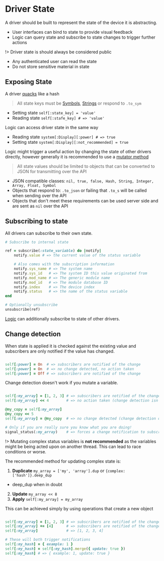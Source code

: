 # Driver State

A driver should be built to represent the state of the device it is abstracting.

* User interfaces can bind to state to provide visual feedback
* Logic can query state and subscribe to state changes to trigger further actions

!> Driver state is should always be considered public

* Any authenticated user can read the state
* Do not store sensitive material in state


## Exposing State

A driver [quacks](https://en.wikipedia.org/wiki/Duck_typing) like a hash

> All state keys must be [Symbols](https://ruby-doc.org/core-2.4.2/Symbol.html), [Strings](https://ruby-doc.org/core-2.4.2/String.html) or respond to `.to_sym`

* Setting state `self[:state_key] = 'value'`
* Reading state `self[:stafe_key] # => 'value'`

Logic can access driver state in the same way

* Reading state `system[:Display][:power] # => true`
* Setting state `system[:Display][:not_recommended] = true`

Logic might trigger a useful action by changing the state of other drivers directly, however generally it is recommended to use a [mutator method](https://en.wikipedia.org/wiki/Mutator_method)

> All state values should be limited to objects that can be converted to JSON for transmitting over the API

* JSON compatible classes: `nil, true, false, Hash, String, Integer, Array, Float, Symbol`
* Objects that respond to: `.to_json` or failing that `.to_s` will be called when sending over the API
* Objects that don't meet these requirements can be used server side and are sent as `nil` over the API


## Subscribing to state

All drivers can subscribe to their own state.

```ruby
# Subscribe to internal state

ref = subscribe(:state_variable) do |notify|
    notify.value # => the current value of the status variable

    # Also comes with the subscription information
    notify.sys_name # => The system name
    notify.sys_id   # => The system ID this value originated from
    notify.mod_name # => The generic module name 
    notify.mod_id   # => The module database ID
    notify.index    # => The device index
    notify.status   # => the name of the status variable
end

# Optionally unsubscribe
unsubscribe(ref)
```

[Logic](driver-development/logic-modules.md) can additionally subscribe to state of other drivers.


## Change detection

When state is applied it is checked against the existing value and subscribers are only notified if the value has changed.

```ruby

self[:power] = On  # => subscribers are notified of the change
self[:power] = On  # => no change detected, no action taken
self[:power] = Off # => subscribers are notified of the change

```

Change detection doesn't work if you mutate a variable.

```ruby

self[:my_array] = [1, 2, 3] # => subscribers are notified of the change
self[:my_array] << 4        # => no action taken (change detection isn't run)

@my_copy = self[:my_array]
@my_copy << 5
self[:my_array] = @my_copy  # => no change detected (change detection did run)

# Only if you are really sure you know what you are doing!
signal_status(:my_array)    # => forces a change notification to subscribers

```

!> Mutating complex status variables is **not recommended** as the variables might be being acted upon on another thread. This can lead to race conditions or worse.

The recommended method for updating complex state is:

1. **Duplicate** `my_array = ['my', 'array'].dup` or `{complex:['hash']}.deep_dup`
  * deep_dup when in doubt
2. **Update** `my_array << 8`
3. **Apply** `self[:my_array] = my_array`

This can be achieved simply by using operations that create a new object

```ruby

self[:my_array] = [1, 2, 3] # => subscribers are notified of the change
self[:my_array] += [4]      # => subscribers are notified of the change
self[:my_array]             # => [1, 2, 3, 4]

# These will both trigger notifications
self[:my_hash] = { example: 1 }
self[:my_hash] = self[:my_hash].merge({ update: true })
self[:my_hash] # => { example: 1, update: true }

```
